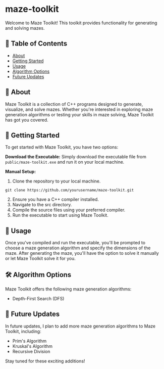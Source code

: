 # maze-toolkit
Welcome to Maze Toolkit! This toolkit provides functionality for generating and solving mazes.

## 📝 Table of Contents
+ [About](#about)
+ [Getting Started](#getting-started)
+ [Usage](#usage)
+ [Algorithm Options](#algorithm-options)
+ [Future Updates](#future-updates)

<a name = "about"></a>
## 🧐 About 
Maze Toolkit is a collection of C++ programs designed to generate, visualize, and solve mazes. Whether you're interested in exploring maze generation algorithms or testing your skills in maze solving, Maze Toolkit has got you covered.

<a name = "getting-started"></a>
## 🏁 Getting Started 
To get started with Maze Toolkit, you have two options:

__Download the Executable:__ Simply download the executable file from `public/maze-toolkit.exe` and run it on your local machine.

__Manual Setup:__
1. Clone the repository to your local machine.
```
git clone https://github.com/yourusername/maze-toolkit.git
```
2. Ensure you have a C++ compiler installed.
3. Navigate to the src directory.
4. Compile the source files using your preferred compiler.
5. Run the executable to start using Maze Toolkit.

<a name = "usage"></a>
## 🎈 Usage 
Once you've compiled and run the executable, you'll be prompted to choose a maze generation algorithm and specify the dimensions of the maze. After generating the maze, you'll have the option to solve it manually or let Maze Toolkit solve it for you.

<a name = "algorithm-options"></a>
## 🛠️ Algorithm Options 
Maze Toolkit offers the following maze generation algorithms:

- Depth-First Search (DFS)

<a name = "future-updates"></a>
## 🚀 Future Updates 
In future updates, I plan to add more maze generation algorithms to Maze Toolkit, including:
- Prim's Algorithm
- Kruskal's Algorithm
- Recursive Division

Stay tuned for these exciting additions!
